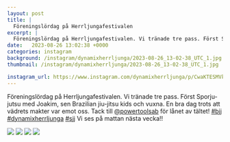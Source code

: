 ```yaml
---
layout: post
title: |
  Föreningslördag på Herrljungafestivalen
excerpt: |
  Föreningslördag på Herrljungafestivalen. Vi tränade tre pass. Först Sporju-jutsu med Joakim, sen Brazilian jiu-jitsu kids och vuxna. En bra dag trots att vädrets makter var emot oss. Tack till @powertoolsab för lånet av tältet!    Vi ses på mattan nästa vecka!!
date:   2023-08-26 13:02:38 +0000
categories: instagram
background: /instagram/dynamixherrljunga/2023-08-26_13-02-38_UTC_1.jpg
thumbnail: /instagram/dynamixherrljunga/2023-08-26_13-02-38_UTC_1.jpg

instagram_url: https://www.instagram.com/dynamixherrljunga/p/CwaKTESMVkW
---
```

Föreningslördag på Herrljungafestivalen. Vi tränade tre pass. Först Sporju-jutsu med Joakim, sen Brazilian jiu-jitsu kids och vuxna. En bra dag trots att vädrets makter var emot oss. Tack till [@powertoolsab](https://www.instagram.com/powertoolsab/) för lånet av tältet! [#bjj](https://www.instagram.com/explore/tags/bjj/) [#dynamixherrljunga](https://www.instagram.com/explore/tags/dynamixherrljunga/) [#sjj](https://www.instagram.com/explore/tags/sjj/) Vi ses på mattan nästa vecka!!



<img src='{{ site.baseurl }}/instagram/dynamixherrljunga/2023-08-26_13-02-38_UTC_1.jpg' class='img-fluid' />


<img src='{{ site.baseurl }}/instagram/dynamixherrljunga/2023-08-26_13-02-38_UTC_2.jpg' class='img-fluid' />


<img src='{{ site.baseurl }}/instagram/dynamixherrljunga/2023-08-26_13-02-38_UTC_3.jpg' class='img-fluid' />


<img src='{{ site.baseurl }}/instagram/dynamixherrljunga/2023-08-26_13-02-38_UTC_4.jpg' class='img-fluid' />
